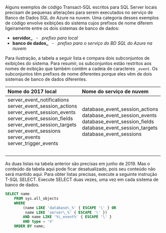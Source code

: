 
<!--
### Code examples for Azure cloud differ slightly from on-premises
  Or.....
### Code examples can differ for Azure SQL Database
-->

Alguns exemplos de código Transact-SQL escritos para SQL Server locais precisam de pequenas alterações para serem executados no serviço de Banco de Dados SQL do Azure na nuvem. Uma categoria desses exemplos de código envolve exibições do sistema cujos prefixos de nome diferem ligeiramente entre os dois sistemas de banco de dados:

- **servidor\_** &nbsp; - &nbsp; _prefixo para local_
- **banco de dados\_** &nbsp; - &nbsp; _prefixo para o serviço do BD SQL do Azure na nuvem_

Para ilustração, a tabela a seguir lista e compara dois subconjuntos de exibições do sistema. Para resumir, os subconjuntos estão restritos aos nomes de exibição que também contêm a cadeia de caracteres `_event`. Os subconjuntos têm prefixos de nome diferentes porque eles vêm de dois sistemas de banco de dados diferentes.

| Nome do 2017 local | Nome do serviço de nuvem |
| :------------------------- | :---------------------- |
| server_event_notifications<br />server_event_session_actions<br />server_event_session_events<br />server_event_session_fields<br />server_event_session_targets<br />server_event_sessions<br />server_events<br />server_trigger_events | database_event_session_actions<br />database_event_session_events<br />database_event_session_fields<br />database_event_session_targets<br />database_event_sessions |
| &nbsp; | &nbsp; |

As duas listas na tabela anterior são precisas em junho de 2019. Mas o conteúdo da tabela aqui pode ficar desatualizado, pois seu conteúdo não será mantido aqui. Para obter listas precisas, execute a seguinte instrução T-SQL SELECT. Execute SELECT duas vezes, uma vez em cada sistema de banco de dados.

```sql
SELECT name
    FROM sys.all_objects
    WHERE
        (name LIKE 'database\_%' { ESCAPE '\' } OR
         name LIKE 'server\_%' { ESCAPE '\' })
        AND name LIKE '%\_event%' { ESCAPE '\' }
        AND type = 'V'
    ORDER BY name;
```

<!--
The creation of this docs/includes/ file was prompted by Issue 2211 (https://github.com/MicrosoftDocs/sql-docs/issues/2211).
Initial PR was PR 10427 (https://github.com/MicrosoftDocs/sql-docs-pr/pull/10427).
The complaint was that a specific T-SQL code block failed on Azure SQL Database.

GeneMi  ,  2019/05/28
-->
